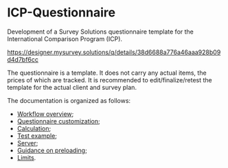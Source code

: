 # ICP-Questionnaire
Development of a Survey Solutions questionnaire template for the International Comparison Program (ICP).

https://designer.mysurvey.solutions/q/details/38d6688a776a46aaa928b09d4d7bf6cc

The questionnaire is a template. It does not carry any actual items, the prices of which are tracked.
It is recommended to edit/finalize/retest the template for the actual client and survey plan.

The documentation is organized as follows:

- [Workflow overview](workflow.md);
- [Questionnaire customization](qx_customization.md);
- [Calculation](calculation.md);
- [Test example](test_example.md);
- [Server](server.md);
- [Guidance on preloading](preloading.md);
- [Limits](limits.md).

